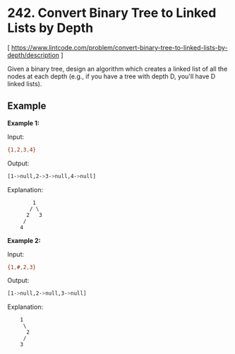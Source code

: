 # 242. Convert Binary Tree to Linked Lists by Depth
[ https://www.lintcode.com/problem/convert-binary-tree-to-linked-lists-by-depth/description ]

Given a binary tree, design an algorithm which creates a linked list of all the nodes at each depth (e.g., if you have a tree with depth D, you'll have D linked lists).

## Example
**Example 1:**

Input:
```sh
{1,2,3,4}
```
Output:
```sh
[1->null,2->3->null,4->null]
```
Explanation: 
```
        1
       / \
      2   3
     /
    4
```

**Example 2:**

Input:
```sh
{1,#,2,3}
```
Output:
```sh
[1->null,2->null,3->null]
```
Explanation: 
```
    1
     \
      2
     /
    3
```